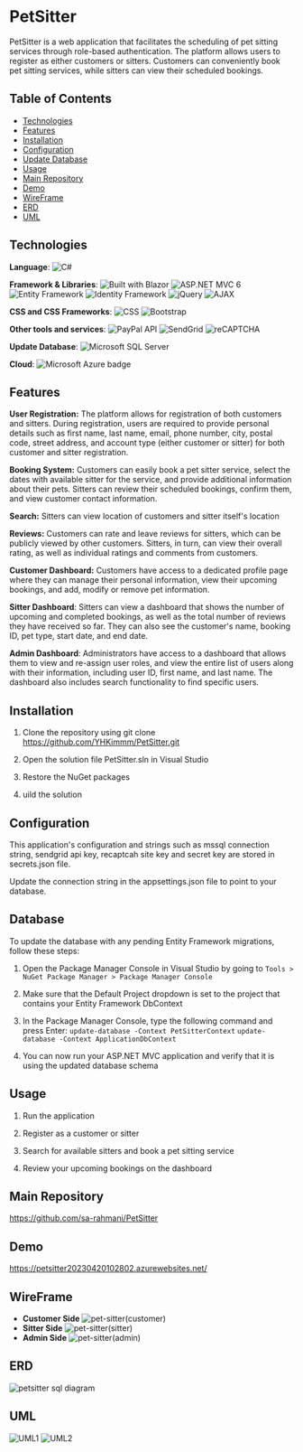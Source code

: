 # PetSitter

PetSitter is a web application that facilitates the scheduling of pet sitting services through role-based authentication. The platform allows users to register as either customers or sitters. Customers can conveniently book pet sitting services, while sitters can view their scheduled bookings.

## Table of Contents

- [Technologies](#Technologies)
- [Features](#Features)
- [Installation](#Installation)
- [Configuration](#Configuration)
- [Update Database](#update-database)
- [Usage](#Usage)
- [Main Repository](#main-repository)
- [Demo](#Demo)
- [WireFrame](#WireFrame)
- [ERD](#ERD)
- [UML](#UML)

## Technologies

**Language**:
<img alt="C#" src="https://img.shields.io/badge/Language-C%23-blue">

**Framework & Libraries**:
<img alt="Built with Blazor" src="https://img.shields.io/badge/Built%20with-Blazor-blueviolet.svg">
<img alt="ASP.NET MVC 6" src="https://img.shields.io/badge/ASP.NET-MVC6-blue">
<img alt="Entity Framework" src="https://img.shields.io/badge/Entity-Framework-green">
<img alt="Identity Framework" src="https://img.shields.io/badge/Framework-Identity-5c2d91">
<img alt="jQuery" src="https://img.shields.io/badge/Library-jQuery-blue?logo=jquery&logoColor=white">
<img alt="AJAX" src="https://img.shields.io/badge/Language-AJAX-4b4b4b">

**CSS and CSS Frameworks**:
<img alt="CSS" src="https://img.shields.io/badge/Language-CSS-blueviolet">
<img alt="Bootstrap" src="https://img.shields.io/badge/Framework-Bootstrap-563d7c">

**Other tools and services**:
<img alt="PayPal API" src="https://img.shields.io/badge/API-PayPal-003087">
<img alt="SendGrid" src="https://img.shields.io/badge/Service-SendGrid-00a9e0">
<img alt="reCAPTCHA" src="https://img.shields.io/badge/Security-reCAPTCHA-brightgreen">

**Update Database**:
<img alt="Microsoft SQL Server" src="https://img.shields.io/badge/Database-Microsoft%20SQL%20Server-blue?logo=microsoft-sql-server&logoColor=white">

**Cloud**:
<img src="https://img.shields.io/badge/Microsoft%20Azure-0089D6?logo=microsoft-azure&logoColor=white&style=flat-square" alt="Microsoft Azure badge">

## Features

**User Registration:** The platform allows for registration of both customers and sitters. During registration, users are required to provide personal details such as first name, last name, email, phone number, city, postal code, street address, and account type (either customer or sitter) for both customer and sitter registration.

**Booking System:** Customers can easily book a pet sitter service, select the dates with available sitter for the service, and provide additional information about their pets. Sitters can review their scheduled bookings, confirm them, and view customer contact information.

**Search:** Sitters can view location of customers and sitter itself's location

**Reviews:** Customers can rate and leave reviews for sitters, which can be publicly viewed by other customers. Sitters, in turn, can view their overall rating, as well as individual ratings and comments from customers.

**Customer Dashboard:** Customers have access to a dedicated profile page where they can manage their personal information, view their upcoming bookings, and add, modify or remove pet information.

**Sitter Dashboard**: Sitters can view a dashboard that shows the number of upcoming and completed bookings, as well as the total number of reviews they have received so far. They can also see the customer's name, booking ID, pet type, start date, and end date.

**Admin Dashboard**: Administrators have access to a dashboard that allows them to view and re-assign user roles, and view the entire list of users along with their information, including user ID, first name, and last name. The dashboard also includes search functionality to find specific users.

## Installation

1. Clone the repository using git clone https://github.com/YHKimmm/PetSitter.git

2. Open the solution file PetSitter.sln in Visual Studio

3. Restore the NuGet packages

4. uild the solution

## Configuration

This application's configuration and strings such as mssql connection string, sendgrid api key, recaptcah site key and secret key are stored in secrets.json file.

Update the connection string in the appsettings.json file to point to your database.


## Database

To update the database with any pending Entity Framework migrations, follow these steps:

1. Open the Package Manager Console in Visual Studio by going to `Tools > NuGet Package Manager > Package Manager Console`

2. Make sure that the Default Project dropdown is set to the project that contains your Entity Framework DbContext

3. In the Package Manager Console, type the following command and press Enter:
  `update-database -Context PetSitterContext`
  `update-database -Context ApplicationDbContext`
  
4. You can now run your ASP.NET MVC application and verify that it is using the updated database schema

## Usage

1. Run the application

2. Register as a customer or sitter

3. Search for available sitters and book a pet sitting service

4. Review your upcoming bookings on the dashboard

## Main Repository
https://github.com/sa-rahmani/PetSitter

## Demo
https://petsitter20230420102802.azurewebsites.net/

## WireFrame
- **Customer Side**
![pet-sitter(customer)](https://user-images.githubusercontent.com/102700164/233535109-145d979e-d1df-4910-9bc7-86fc162b7282.png)
- **Sitter Side**
![pet-sitter(sitter)](https://user-images.githubusercontent.com/102700164/233535238-b6169f9c-1ce7-4b77-a42e-f8f8081d3e40.png)
- **Admin Side**
![pet-sitter(admin)](https://user-images.githubusercontent.com/102700164/233535277-fe833118-f5f5-4f48-9186-dbd9920030b8.png)

## ERD
![petsitter sql diagram](https://user-images.githubusercontent.com/102700164/233535392-dbf73284-973f-4a9a-b540-bfdb729a4d80.png)

## UML
![UML1](https://user-images.githubusercontent.com/102700164/233535407-fa5f7542-3e9e-4ed6-a693-3c5646bcc259.png)
![UML2](https://user-images.githubusercontent.com/102700164/233535412-5650c29d-fc4b-4fe1-8965-17bc21142146.png)




